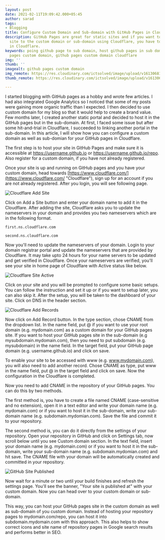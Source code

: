```yaml
---
layout: post
date: 2021-02-11T19:09:42.000+05:45
author: sarad
tags:
- Blogging
title: Configure Custom Domain and Sub-domain with GitHub Pages in Cloudflare
description: GitHub Pages are great for static sites and if you want to point your
  site to the custom domain or sub-domain using Cloudflare, you have to do few configurations
  in Cloudflare.
keywords: poing github page to sub domain, host github pages in sub domain, github
  pages custom domain, github pages custom domain cloudflare
img: ''
thumb: ''
imagealt: github pages custom domain
img_remote: https://res.cloudinary.com/ictsolved/image/upload/v1613068188/blog/GitHub_Pages_Custom_Sub-domain_qsdfm2.png
thumb_remote: https://res.cloudinary.com/ictsolved/image/upload/v1613068182/blog/GitHub_Pages_Custom_Sub-domain_thumb_nk5ljf.png

---
```

I started blogging with GitHub pages as a hobby and wrote few articles. I had also integrated Google Analytics so I noticed<!--more--> that some of my posts were gaining more organic traffic than I expected. I then decided to use custom domain for my blog so that it would help to create a brand value. Few months later, I created another static portal and decided to host it in the GitHub pages but in the sub-domain. At first, I faced some issue but after some hit-and-trial in Cloudflare, I succeeded to linking another portal in the sub-domain. In this article, I will show how you can configure a custom domain as well as sub-domian for your GitHub pages in Cloudflare.

The first step is to host your site in GitHub Pages and make sure it is accessible at https://username.github.io or https://username.github.io/repo. Also register for a custom domain, if you have not already registered.

Once your site is up and running on GitHub pages and you have your custom domain, head towards [https://www.cloudflare.com/](https://www.cloudflare.com/ "Cloudflare"), sign up for an account if you are not already registered. After you login, you will see following page.

![Cloudflare Add Site](https://res.cloudinary.com/ictsolved/image/upload/v1613057705/blog/cloudflare-home_s0cjs4.png "Cloudflare Add Site")

Click on Add a Site button and enter your domain name to add it in the Cloudflare. After adding the site, Cloudflare asks you to update the nameservers in your domain and provides you two nameservers which are in the following format.

    first.ns.cloudflare.com
    
    second.ns.cloudflare.com

Now you'll need to update the nameservers of your domain. Login to your domain registrar portal and update the nameservers that are provided by Cloudflare. It may take upto 24 hours for your name servers to be updated and get verified in Cloudflare. Once your nameservers are verified, you'll see your site in home page of Cloudflare with Active status like below.

![Cloudflare Site Active](https://res.cloudinary.com/ictsolved/image/upload/v1613060821/blog/ictsolved_20210211221153_nsj1je.png "Cloudflare Site Active")

Click on your site and you will be prompted to configure some basic setups. You can follow the instruction and set it up or if you want to setup later, you can also skip it. After the setup, you will be taken to the dashboard of your site. Click on DNS in the header section.

![Cloudflare Add Records](https://res.cloudinary.com/ictsolved/image/upload/v1613061579/blog/ictsolved_20210211222337_mneeq6.png "Cloudflare Add Records")

Now click on Add Record button. In the type section, chose CNAME from the dropdown list. In the name field, put @ if you want to use your root domain (e.g. mydomain.com) as a custom domain for your GitHub pages site. If you want to host your GitHub pages site in the sub-domain (e.g mysubdomain.mydomain.com), then you need to put subdomain (e.g. mysubdomain) in the name field. In the target field, put your GitHub page domain (e.g. username.github.io) and click on save.

To enable your site to be accessed with www (e.g. www.mydomain.com), you will also need to add another record. Chose CNAME as type, put www in the name field, put @ in the target field and click on save. Now the configuration in the Cloudflare is completed.

Now you need to add CNAME in the repository of your GitHub pages. You can do this by two methods.

The first method is, you have to create a file named CNAME (case-sensitive and no extension), open it in a text editor and write your domain name (e.g. mydomain.com) or if you want to host it in the sub-domain, write your sub-domain name (e.g. subdomain.mydomian.com). Save the file and commit it to your repository.

The second method is, you can do it directly from the settings of your repository. Open your repository in GitHub and click on Settings tab, now scroll below until you see Custom domain section. In the text field, insert your domain name (e.g. mydomain.com) or if you want to host it in the sub-domain, write your sub-domain name (e.g. subdomain.mydomian.com) and hit save. The CNAME file with your domain will be automatically created and committed in your repository.

![GitHub Site Published](https://res.cloudinary.com/ictsolved/image/upload/v1613063095/blog/ictsolved_20210211224946_sazjpy.png "GitHub Site Published")

Now wait for a minute or two until your build finishes and refresh the settings page. You'll see the banner, "Your site is published at" with your custom domain. Now you can head over to your custom domain or sub-domain.

This way, you can host your GitHub pages site in the custom domain as well as sub-domain of you custom domain. Instead of hosting your repository pages to mydomain.com/repo, you can host it into subdomain.mydomain.com with this approach. This also helps to show correct icons and site name of repository pages in Google search results and performs better in SEO.